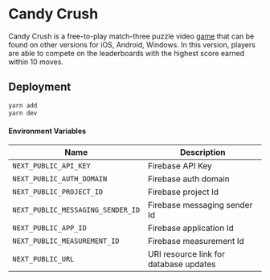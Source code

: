 # Candy Crush
Candy Crush is a free-to-play match-three puzzle video [game](https://en.wikipedia.org/wiki/Candy_Crush_Saga) that can be found on other versions for iOS, Android, Windows. In this version, players are able to compete on the leaderboards with the highest score earned within 10 moves.

## Deployment
```bash
yarn add
yarn dev
```

#### Environment Variables
| Name                              | Description                            |
| --------------------------------- | -------------------------------------- |
| `NEXT_PUBLIC_API_KEY`             | Firebase API Key                       |
| `NEXT_PUBLIC_AUTH_DOMAIN`         | Firebase auth domain                   |
| `NEXT_PUBLIC_PROJECT_ID`          | Firebase project Id                    |
| `NEXT_PUBLIC_MESSAGING_SENDER_ID` | Firebase messaging sender Id           |
| `NEXT_PUBLIC_APP_ID`              | Firebase application Id                |
| `NEXT_PUBLIC_MEASUREMENT_ID`      | Firebase measurement Id                |
| `NEXT_PUBLIC_URL`                 | URI resource link for database updates |
